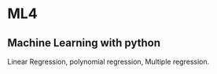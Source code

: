 # ML4
Machine Learning with python
----------------------------
Linear Regression, polynomial regression, Multiple regression.
